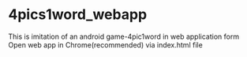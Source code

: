 # 4pics1word_webapp
This is imitation of an android game-4pic1word in web application form
Open web app in Chrome(recommended) via index.html file
